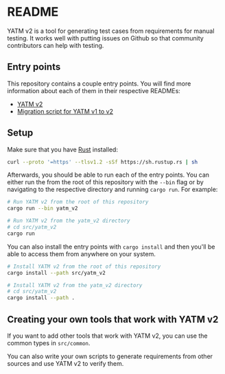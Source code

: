 # README

YATM v2 is a tool for generating test cases from requirements for manual testing.
It works well with putting issues on Github so that community contributors can help with testing.

## Entry points

This repository contains a couple entry points.
You will find more information about each of them in their respective READMEs:

- [YATM v2](./src/yatm_v2/README.md)
- [Migration script for YATM v1 to v2](./src/migrate_v1_requirements/README.md)

## Setup

Make sure that you have [Rust](https://www.rust-lang.org/tools/install) installed:

```bash
curl --proto '=https' --tlsv1.2 -sSf https://sh.rustup.rs | sh
```

Afterwards, you should be able to run each of the entry points.
You can either run the from the root of this repository with the `--bin` flag or by navigating to the respective directory and running `cargo run`.
For example:

```bash
# Run YATM v2 from the root of this repository
cargo run --bin yatm_v2

# Run YATM v2 from the yatm_v2 directory
# cd src/yatm_v2
cargo run
```

You can also install the entry points with `cargo install` and then you'll be able to access them from anywhere on your system.

```bash
# Install YATM v2 from the root of this repository
cargo install --path src/yatm_v2

# Install YATM v2 from the yatm_v2 directory
# cd src/yatm_v2
cargo install --path .
```

## Creating your own tools that work with YATM v2

If you want to add other tools that work with YATM v2, you can use the common types in `src/common`.

You can also write your own scripts to generate requirements from other sources and use YATM v2 to verify them.